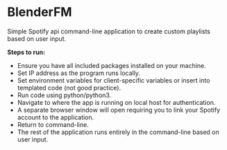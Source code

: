 # BlenderFM
Simple Spotify api command-line application to create custom playlists based on user input.

**Steps to run:**
- Ensure you have all included packages installed on your machine.
- Set IP address as the program runs locally.
- Set environment variables for client-specific variables or insert into templated code (not good practice).
- Run code using python/python3.
- Navigate to where the app is running on local host for authentication.
- A separate browser window will open requiring you to link your Spotify account to the application. 
- Return to command-line.
- The rest of the application runs entirely in the command-line based on user input.
